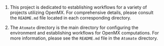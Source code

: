 1. This project is dedicated to establishing workflows for a variety of projects utilizing OpenMX. For comprehensive details, please consult the `README.md` file located in each corresponding directory.

2. The `Atomate` directory is the main directory for configuring the environment and establishing workflows for OpenMX computations. For more information, please see the `README.md` file in the `Atomate` directory.